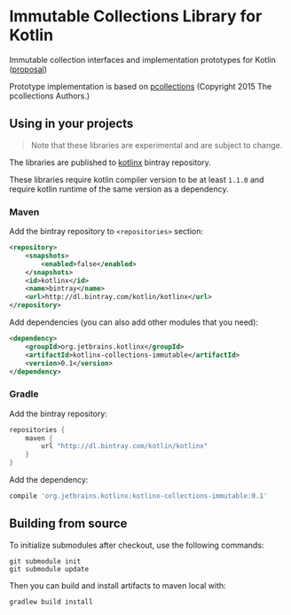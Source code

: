 # Immutable Collections Library for Kotlin

Immutable collection interfaces and implementation prototypes for Kotlin ([proposal](proposal.md))

Prototype implementation is based on [pcollections](http://pcollections.org/) (Copyright 2015 The pcollections Authors.)



## Using in your projects

> Note that these libraries are experimental and are subject to change.

The libraries are published to [kotlinx](https://bintray.com/kotlin/kotlinx/kotlinx.collections.immutable) bintray repository.

These libraries require kotlin compiler version to be at least `1.1.0` and 
require kotlin runtime of the same version as a dependency.

### Maven

Add the bintray repository to `<repositories>` section:

```xml
<repository>
    <snapshots>
        <enabled>false</enabled>
    </snapshots>
    <id>kotlinx</id>
    <name>bintray</name>
    <url>http://dl.bintray.com/kotlin/kotlinx</url>
</repository>
```

Add dependencies (you can also add other modules that you need):

```xml
<dependency>
    <groupId>org.jetbrains.kotlinx</groupId>
    <artifactId>kotlinx-collections-immutable</artifactId>
    <version>0.1</version>
</dependency>
```

### Gradle

Add the bintray repository:

```groovy
repositories {
    maven {
        url "http://dl.bintray.com/kotlin/kotlinx"
    }
}
```

Add the dependency:

```groovy
compile 'org.jetbrains.kotlinx:kotlinx-collections-immutable:0.1'
```


## Building from source

To initialize submodules after checkout, use the following commands:

    git submodule init
    git submodule update

Then you can build and install artifacts to maven local with:

    gradlew build install
